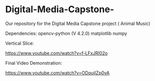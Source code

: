 # Digital-Media-Capstone-
Our repository for the Digital Media Capstone project ( Animal Music)

Dependencies:
opencv-python (V 4.2.0)
matplotlib
numpy

Vertical Slice: 

https://www.youtube.com/watch?v=f-LFxJRI02o

Final Video Demonstration: 

https://www.youtube.com/watch?v=ODqujIZp0vA



